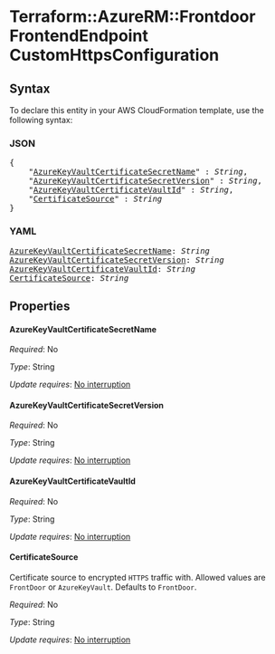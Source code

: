 # Terraform::AzureRM::Frontdoor FrontendEndpoint CustomHttpsConfiguration

## Syntax

To declare this entity in your AWS CloudFormation template, use the following syntax:

### JSON

<pre>
{
    "<a href="#azurekeyvaultcertificatesecretname" title="AzureKeyVaultCertificateSecretName">AzureKeyVaultCertificateSecretName</a>" : <i>String</i>,
    "<a href="#azurekeyvaultcertificatesecretversion" title="AzureKeyVaultCertificateSecretVersion">AzureKeyVaultCertificateSecretVersion</a>" : <i>String</i>,
    "<a href="#azurekeyvaultcertificatevaultid" title="AzureKeyVaultCertificateVaultId">AzureKeyVaultCertificateVaultId</a>" : <i>String</i>,
    "<a href="#certificatesource" title="CertificateSource">CertificateSource</a>" : <i>String</i>
}
</pre>

### YAML

<pre>
<a href="#azurekeyvaultcertificatesecretname" title="AzureKeyVaultCertificateSecretName">AzureKeyVaultCertificateSecretName</a>: <i>String</i>
<a href="#azurekeyvaultcertificatesecretversion" title="AzureKeyVaultCertificateSecretVersion">AzureKeyVaultCertificateSecretVersion</a>: <i>String</i>
<a href="#azurekeyvaultcertificatevaultid" title="AzureKeyVaultCertificateVaultId">AzureKeyVaultCertificateVaultId</a>: <i>String</i>
<a href="#certificatesource" title="CertificateSource">CertificateSource</a>: <i>String</i>
</pre>

## Properties

#### AzureKeyVaultCertificateSecretName

_Required_: No

_Type_: String

_Update requires_: [No interruption](https://docs.aws.amazon.com/AWSCloudFormation/latest/UserGuide/using-cfn-updating-stacks-update-behaviors.html#update-no-interrupt)

#### AzureKeyVaultCertificateSecretVersion

_Required_: No

_Type_: String

_Update requires_: [No interruption](https://docs.aws.amazon.com/AWSCloudFormation/latest/UserGuide/using-cfn-updating-stacks-update-behaviors.html#update-no-interrupt)

#### AzureKeyVaultCertificateVaultId

_Required_: No

_Type_: String

_Update requires_: [No interruption](https://docs.aws.amazon.com/AWSCloudFormation/latest/UserGuide/using-cfn-updating-stacks-update-behaviors.html#update-no-interrupt)

#### CertificateSource

Certificate source to encrypted `HTTPS` traffic with. Allowed values are `FrontDoor` or `AzureKeyVault`. Defaults to `FrontDoor`.

_Required_: No

_Type_: String

_Update requires_: [No interruption](https://docs.aws.amazon.com/AWSCloudFormation/latest/UserGuide/using-cfn-updating-stacks-update-behaviors.html#update-no-interrupt)

